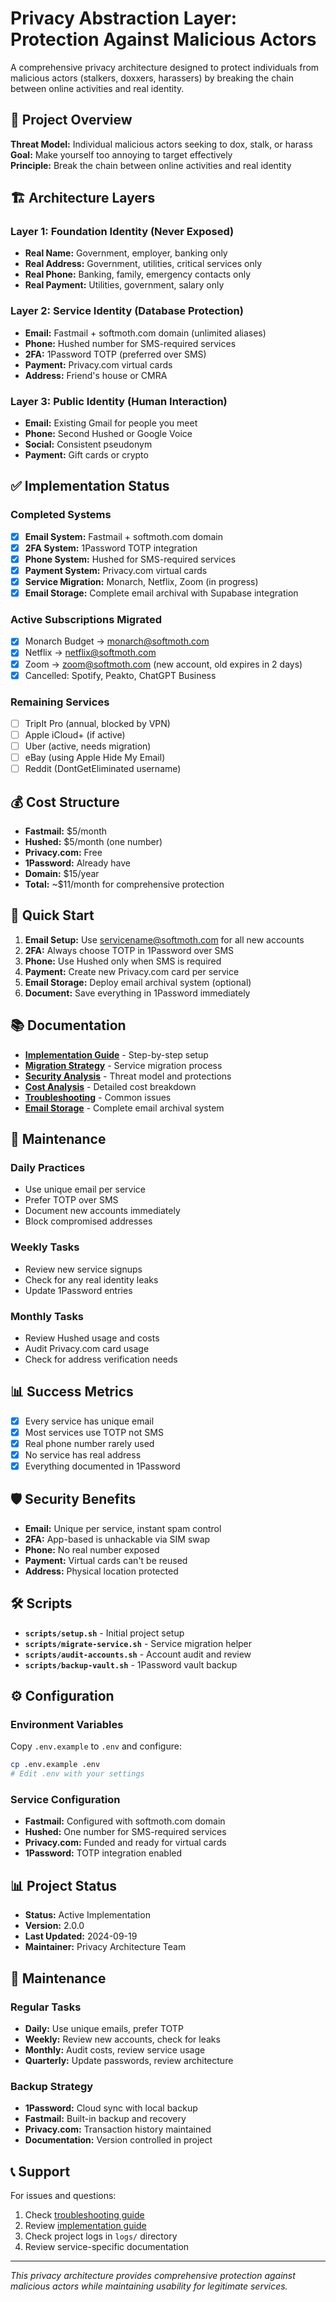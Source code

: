 # Privacy Abstraction Layer: Protection Against Malicious Actors

A comprehensive privacy architecture designed to protect individuals from malicious actors (stalkers, doxxers, harassers) by breaking the chain between online activities and real identity.

## 🎯 Project Overview

**Threat Model:** Individual malicious actors seeking to dox, stalk, or harass  
**Goal:** Make yourself too annoying to target effectively  
**Principle:** Break the chain between online activities and real identity

## 🏗️ Architecture Layers

### Layer 1: Foundation Identity (Never Exposed)
- **Real Name:** Government, employer, banking only
- **Real Address:** Government, utilities, critical services only  
- **Real Phone:** Banking, family, emergency contacts only
- **Real Payment:** Utilities, government, salary only

### Layer 2: Service Identity (Database Protection)
- **Email:** Fastmail + softmoth.com domain (unlimited aliases)
- **Phone:** Hushed number for SMS-required services
- **2FA:** 1Password TOTP (preferred over SMS)
- **Payment:** Privacy.com virtual cards
- **Address:** Friend's house or CMRA

### Layer 3: Public Identity (Human Interaction)
- **Email:** Existing Gmail for people you meet
- **Phone:** Second Hushed or Google Voice
- **Social:** Consistent pseudonym
- **Payment:** Gift cards or crypto

## ✅ Implementation Status

### Completed Systems
- [x] **Email System:** Fastmail + softmoth.com domain
- [x] **2FA System:** 1Password TOTP integration
- [x] **Phone System:** Hushed for SMS-required services
- [x] **Payment System:** Privacy.com virtual cards
- [x] **Service Migration:** Monarch, Netflix, Zoom (in progress)
- [x] **Email Storage:** Complete email archival with Supabase integration

### Active Subscriptions Migrated
- [x] Monarch Budget → monarch@softmoth.com
- [x] Netflix → netflix@softmoth.com  
- [x] Zoom → zoom@softmoth.com (new account, old expires in 2 days)
- [x] Cancelled: Spotify, Peakto, ChatGPT Business

### Remaining Services
- [ ] TripIt Pro (annual, blocked by VPN)
- [ ] Apple iCloud+ (if active)
- [ ] Uber (active, needs migration)
- [ ] eBay (using Apple Hide My Email)
- [ ] Reddit (DontGetEliminated username)

## 💰 Cost Structure

- **Fastmail:** $5/month
- **Hushed:** $5/month (one number)
- **Privacy.com:** Free
- **1Password:** Already have
- **Domain:** $15/year
- **Total:** ~$11/month for comprehensive protection

## 🚀 Quick Start

1. **Email Setup:** Use servicename@softmoth.com for all new accounts
2. **2FA:** Always choose TOTP in 1Password over SMS
3. **Phone:** Use Hushed only when SMS is required
4. **Payment:** Create new Privacy.com card per service
5. **Email Storage:** Deploy email archival system (optional)
6. **Document:** Save everything in 1Password immediately

## 📚 Documentation

- **[Implementation Guide](docs/implementation.md)** - Step-by-step setup
- **[Migration Strategy](docs/migration.md)** - Service migration process
- **[Security Analysis](docs/security.md)** - Threat model and protections
- **[Cost Analysis](docs/costs.md)** - Detailed cost breakdown
- **[Troubleshooting](docs/troubleshooting.md)** - Common issues
- **[Email Storage](email-storage/README.md)** - Complete email archival system

## 🔧 Maintenance

### Daily Practices
- Use unique email per service
- Prefer TOTP over SMS
- Document new accounts immediately
- Block compromised addresses

### Weekly Tasks
- Review new service signups
- Check for any real identity leaks
- Update 1Password entries

### Monthly Tasks
- Review Hushed usage and costs
- Audit Privacy.com card usage
- Check for address verification needs

## 📊 Success Metrics

- [x] Every service has unique email
- [x] Most services use TOTP not SMS
- [x] Real phone number rarely used
- [x] No service has real address
- [x] Everything documented in 1Password

## 🛡️ Security Benefits

- **Email:** Unique per service, instant spam control
- **2FA:** App-based is unhackable via SIM swap
- **Phone:** No real number exposed
- **Payment:** Virtual cards can't be reused
- **Address:** Physical location protected

## 🛠️ Scripts

- **`scripts/setup.sh`** - Initial project setup
- **`scripts/migrate-service.sh`** - Service migration helper
- **`scripts/audit-accounts.sh`** - Account audit and review
- **`scripts/backup-vault.sh`** - 1Password vault backup

## ⚙️ Configuration

### Environment Variables
Copy `.env.example` to `.env` and configure:
```bash
cp .env.example .env
# Edit .env with your settings
```

### Service Configuration
- **Fastmail:** Configured with softmoth.com domain
- **Hushed:** One number for SMS-required services
- **Privacy.com:** Funded and ready for virtual cards
- **1Password:** TOTP integration enabled

## 📊 Project Status

- **Status:** Active Implementation
- **Version:** 2.0.0
- **Last Updated:** 2024-09-19
- **Maintainer:** Privacy Architecture Team

## 🔧 Maintenance

### Regular Tasks
- **Daily:** Use unique emails, prefer TOTP
- **Weekly:** Review new accounts, check for leaks
- **Monthly:** Audit costs, review service usage
- **Quarterly:** Update passwords, review architecture

### Backup Strategy
- **1Password:** Cloud sync with local backup
- **Fastmail:** Built-in backup and recovery
- **Privacy.com:** Transaction history maintained
- **Documentation:** Version controlled in project

## 📞 Support

For issues and questions:
1. Check [troubleshooting guide](docs/troubleshooting.md)
2. Review [implementation guide](docs/implementation.md)
3. Check project logs in `logs/` directory
4. Review service-specific documentation

---

*This privacy architecture provides comprehensive protection against malicious actors while maintaining usability for legitimate services.*
